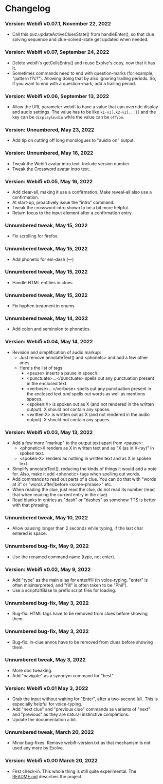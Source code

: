 # Changelog

### Version: Webifi v0.07.1, November 22, 2022

- Call this.puz.updateActiveCluesState() from handleEnter(), so that
  clue solving sequence and clue-solved-state get updated when needed.

### Version: Webifi v0.07, September 24, 2022

- Delete webifi's getCellsEntry() and reuse Exolve's copy, now that it has it.
- Sometimes commands need to end with question-marks (for example,
  "pattern f?c?"). Allowing doing that by also ignoring trailing periods. So,
  if you want to end with a question-mark, add a trailing period.

### Version: Webifi v0.06, September 13, 2022

- Allow the URL parameter webifi to have a value that can override
  display and audio settings. The value has to be like `k1-v1[.k2-v2[...]]`
  and the key can be `display`/`audio` while the value can be `off`/`on`.

### Version: Unnumbered, May 23, 2022

- Add tip on cutting off long monologues to "auidio on" output.

### Version: Unnumbered, May 16, 2022

- Tweak the Webifi avatar intro text. Include version number.
- Tweak the Crossword avatar intro text.

### Version: Webifi v0.05, May 16, 2022

- Add clear-all, making it use a confirmation. Make reveal-all also use a
  confirmation.
- At start-up, proactively issue the "intro" command.
- Tweak the crossword intro shown to be a bit more helpful.
- Return focus to the input element after a confirmation entry.

### Unnumbered tweak, May 15, 2022

- Fix scrolling for firefox.

### Unnumbered tweak, May 15, 2022

- Add phonetic for em-dash (—)

### Unnumbered tweak, May 15, 2022

- Handle HTML entities in clues.

### Unnumbered tweak, May 15, 2022

- Fix hyphen treatment in enums

### Unnumbered tweak, May 14, 2022

- Add colon and seminolon to phonetics.

### Version: Webifi v0.04, May 14, 2022

- Revision and simplification of audio markup:
  - Just remove annotateText() and &lt;phonetc&gt; and add a few other ones.
  - Here's the list of tags:
    - &lt;pause&gt; inserts a pause in speech.
    - &lt;punctuate&gt;...&lt;/punctuate&gt; spells out any punctuation
      present in the enclosed text.
    - &lt;verbose&gt;...&lt;/verbose&gt; spells out any punctuation
      present in the enclosed text *and* spells out words as well as
      mentions spaces.
    - &lt;spoken:X&gt; is spoken out as X (and not rendered in the written
      output). X should not contain any spaces.
    - &lt;written:X&gt; is written out as X (and not rendered in the audio
      output). X should not contain any spaces.

### Version: Webifi v0.03, May 13, 2022

- Add a few more "markup" to the output text apart from &lt;pause&gt;:
  - &lt;phonetic&gt;X renders as X in written text and as "X (as in X-ray)"
    in spoken text.
  - &lt;spoken-X&gt; renders as nothing in written text and as X in spoken text.
- Simplify annotateText(), reducing the kinds of things it would add
  a note for. Also, make it add &lt;phonetic&gt; tags when spelling out words.
- Add commands to read out parts of a clue. You can do that with
  "words at 3" or "words after|before &lt;some-phrase&gt;" etc.
- When reading the clue, just read the clue, do not read its number (read that
  when reading the current entry in the clue).
- Read blanks in entries as "dash" or "dashes" as somehow TTS is better with
  that phrasing.

### Unnumbered tweak, May 10, 2022

- Allow pausing longer than 2 seconds while typing, if the last char
  entered is space.

### Unnumbered bug-fix, May 9, 2022

- Use the renamed command name (type, not enter).

### Version: Webifi v0.02, May 9, 2022

- Add "type" as the main alias for enter/fill (in voice-typing, "enter"
  is often misinterpreted, and "fill" is often taken to be "Phil").
- Use a scriptUrlBase to prefix script files for loading.

### Unnumbered bug-fix, May 3, 2022

- Bug-fix: HTML tags have to be removed from clues before showing them.

### Unnumbered bug-fix, May 3, 2022

- Bug-fix: in-clue annos have to be removed from clues before showing them.

### Unnumbered tweak, May 3, 2022

- More doc tweaking.
- Add "navigate" as a synonym command for "best"

### Version: Webifi v0.01 May 3, 2022

- Grab the input without waiting for "Enter", after a two-second lull.
  This is especially helpful for voice-typing.
- Add "next clue" and "previous clue" commands as variants of "next"
  and "previous" as they are natural instinctive completions.
- Update the documentation a bit.

### Unnumbered tweak, March 20, 2022

- Minor bug-fixes. Remove webifi-version.txt as that mechanism
  is not used any more by Exolve.

### Version: Webifi v0.00 March 20, 2022

- First check-in. This whole thing is still quite experimental.
  The [README.md](README.md) describes the project.

